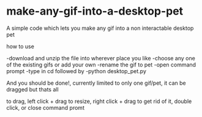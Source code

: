 # make-any-gif-into-a-desktop-pet
A simple code which lets you make any gif into a non interactable desktop pet 


how to use

-download and unzip the file into wherever place you like
-choose any one of the existing gifs or add your own
-rename the gif to pet
-open command prompt
-type in cd <location of the python file>
followed by
-python desktop_pet.py

And you should be done!, currently limited to only one gif/pet, it can be dragged but thats all

to drag, left click + drag
to resize, right click + drag
to get rid of it, double click, or close command promt
